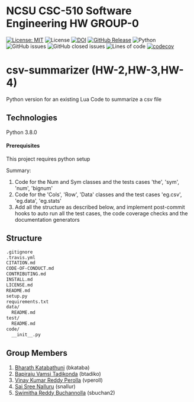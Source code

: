 # NCSU CSC-510 Software Engineering HW GROUP-0 #
[![License: MIT](https://img.shields.io/badge/License-MIT-yellow.svg)](https://opensource.org/licenses/MIT) 
![License](https://github.com/vamsitadikonda/csv-summarizer/actions/workflows/python-app.yml/badge.svg)
[![DOI](https://zenodo.org/badge/530866405.svg)](https://zenodo.org/badge/latestdoi/530866405)
[![GitHub Release](https://img.shields.io/github/release/vamsitadikonda/csv-summarizer)](https://github.com/vamsitadikonda/csv-summarizer/releases/)
![Python](https://img.shields.io/badge/python-v3.8+-yellow.svg)
![GitHub issues](https://img.shields.io/github/issues/vamsitadikonda/csv-summarizer)
![GitHub closed issues](https://img.shields.io/github/issues-closed/vamsitadikonda/csv-summarizer)
![Lines of code](https://img.shields.io/tokei/lines/github/vamsitadikonda/csv-summarizer)
[![codecov](https://codecov.io/gh/vamsitadikonda/csv-summarizer/branch/main/graph/badge.svg?token=h4F94IJMzj)](https://codecov.io/gh/vamsitadikonda/csv-summarizer)

# csv-summarizer (HW-2,HW-3,HW-4)
Python version for an existing Lua Code to summarize a csv file

## Technologies ##
Python 3.8.0

#### Prerequisites ####
This project requires python setup

Summary:
1. Code for the Num and Sym classes and the tests cases 'the', 'sym', 'num', 'bignum'
2. Code for the 'Cols', 'Row', 'Data' classes and the test cases 'eg.csv', 'eg.data', 'eg.stats'
3. Add all the structure as described below, and implement post-commit hooks to auto run all the test cases, the code coverage checks and the documentation generators

## Structure ##

```txt
.gitignore
.travis.yml
CITATION.md 
CODE-OF-CONDUCT.md
CONTRIBUTING.md
INSTALL.md
LICENSE.md
README.md
setup.py         
requirements.txt 
data/
  README.md
test/
  README.md
code/
  __init__.py 
```

## Group Members ##

1) [Bharath Katabathuni](mailto:bkataba@ncsu.edu?) (bkataba)
2) [Bapiraju Vamsi Tadikonda](mailto:btadiko@ncsu.edu?) (btadiko)
3) [Vinay Kumar Reddy Perolla](mailto:vperoll@ncsu.edu?) (vperoll)
4) [Sai Sree Nalluru](mailto:snallur@ncsu.edu?) (snallur)
5) [Swimitha Reddy Buchannolla](mailto:sbuchan2@ncsu.edu?) (sbuchan2)
